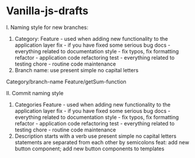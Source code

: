 # Vanilla-js-drafts

I. Naming style for new branches:
1. Category:
Feature - used when adding new functionality to the application layer
fix - if you have fixed some serious bug
docs - everything related to documentation
style - fix typos, fix formatting
refactor - application code refactoring
test - everything related to testing
chore - routine code maintenance
2. Branch name:
use present simple
no capital letters
<!-- 3. description specifying the purpose of creating the branch (optional)
example branch names -->
Category/branch-name
Feature/getSum-function
<!-- Category/branch-name/clarification or description
Feature/getSum-function/for sum two numbers -->

II. Commit naming style
1. Categories
Feature - used when adding new functionality to the application layer
fix - if you have fixed some serious bug
docs - everything related to documentation
style - fix typos, fix formatting
refactor - application code refactoring
test - everything related to testing
chore - routine code maintenance
2. Description
starts with a verb
use present simple
no capital letters
statements are separated from each other by semicolons
feat: add new button component; add new button components to templates